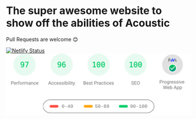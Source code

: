 # The super awesome website to show off the abilities of Acoustic
Pull Requests are welcome 😊

[![Netlify Status](https://api.netlify.com/api/v1/badges/c5841cda-32b9-4e52-a212-edd2cce16e2a/deploy-status)](https://app.netlify.com/sites/acoustic/deploys)
![Results 5/16/21"](https://raw.githubusercontent.com/acousticly/cdn/5beb9731b63aa27febf3f84814c65cbad7f42ad1/git.svg "Results 5/22/21")
